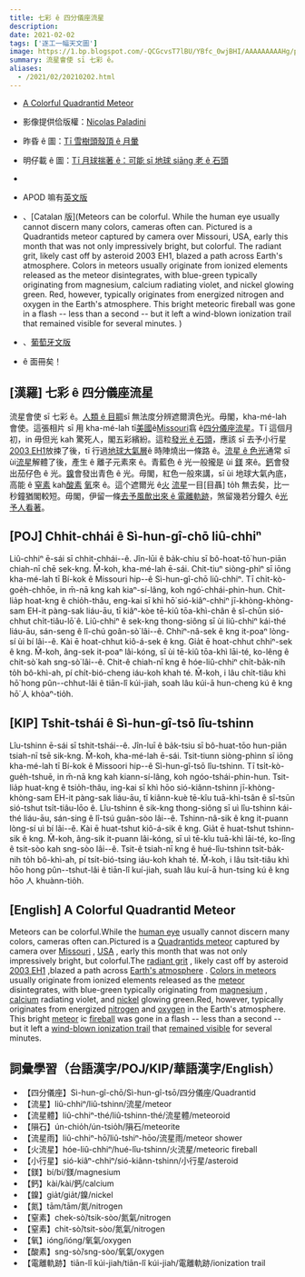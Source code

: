```yaml
---
title: 七彩 ê 四分儀座流星
description:
date: 2021-02-02
tags: ['逐工一幅天文圖']
image: https://1.bp.blogspot.com/-QCGcvsT7lBU/YBfc_0wjBHI/AAAAAAAAAHg/pn__N4OJUU83GThPfkObdb0IzaxZYwpQQCLcBGAsYHQ/s1080/MeteorStreak_Kuszaj_1080.jpeg
summary: 流星會使 sī 七彩 ê。
aliases:
  - /2021/02/20210202.html
---
```


- [A Colorful Quadrantid Meteor](https://apod.nasa.gov/apod/ap210202.html)
- 影像提供佮版權：[Nicolas Paladini](https://www.instagram.com/nicolas_paladini/)
- 昨昏 ê 圖：[Tī 雪樹頭殼頂 ê 月暈](https://apod-taigi.blogspot.com/2021/02/20210201.html)
- 明仔載 ê 圖：[Tī 月球揣著 ê：可能 sī 地球 siāng 老 ê 石頭](https://apod-taigi.blogspot.com/2021/02/20210203.html)
-

- APOD 嘛有[英文版](https://www.facebook.com/AstronomyPictureOfTheDay)
- 、[Catalan 版](Meteors can be colorful. While the human eye usually cannot discern many colors, cameras often can. Pictured is a Quadrantids meteor captured by camera over Missouri, USA, early this month that was not only impressively bright, but colorful. The radiant grit, likely cast off by asteroid 2003 EH1, blazed a path across Earth's atmosphere. Colors in meteors usually originate from ionized elements released as the meteor disintegrates, with blue-green typically originating from magnesium, calcium radiating violet, and nickel glowing green. Red, however, typically originates from energized nitrogen and oxygen in the Earth's atmosphere. This bright meteoric fireball was gone in a flash -- less than a second -- but it left a wind-blown ionization trail that remained visible for several minutes. )
- 、[葡萄牙文版](https://www.facebook.com/apodbrasil/)
- ê 面冊矣！

## [漢羅] 七彩 ê 四分儀座流星

流星會使 sī 七彩 ê。[人類 ê 目睭](https://medium.com/photography-secrets/whats-the-difference-between-a-camera-and-a-human-eye-a006a795b09f)sī 無法度分辨遮爾濟色光。毋閣，kha-mé-lah 會使。這張相片 sī 用 kha-mé-lah tī[美國](https://www.cia.gov/the-world-factbook/countries/united-states/#introduction)ê[Missouri](https://en.wikipedia.org/wiki/Missouri)翕 ê[四分儀座流星](https://en.wikipedia.org/wiki/Quadrantids)。Tī 這個月初，in 毋但光 kah 驚死人，閣五彩繽紛。這粒[發光 ê 石頭](https://upload.wikimedia.org/wikipedia/commons/6/63/Meteoroid_meteor_meteorite.gif)，應該 sī 去予小行星[2003 EH1](https://en.wikipedia.org/wiki/(196256)_2003_EH1)放捒了後，tī 行過[地球大氣層](https://scied.ucar.edu/shortcontent/earths-atmosphere)ê 時陣燒出一條路 ê。[流星 ê 色光](https://www.amsmeteors.org/fireballs/faqf/#5)通常 sī ùi[流星](https://solarsystem.nasa.gov/asteroids-comets-and-meteors/meteors-and-meteorites/in-depth/)解體了後，產生 ê 離子元素來 ê。青藍色 ê 光一般攏是 ùi [鎂](https://youtu.be/wqErrNvns4o) 來ê。[鈣](https://periodic.lanl.gov/20.shtml)會發出茄仔色 ê 光。[鎳](https://en.wikipedia.org/wiki/Nickel)會發出青色 ê 光。毋閣，紅色一般來講，sī ùi 地球大氣內底，高能 ê [窒素](https://youtu.be/0kMqRhJ_A0c) kah[酸素](https://youtu.be/qERdL8uHSgI) [氧](https://youtu.be/qERdL8uHSgI)來 ê。這个遮爾光 ê[火](https://www.amsmeteors.org/fireballs/faqf/) [流星](https://www.amsmeteors.org/meteor-showers/meteor-faq/)一目[目聶] to̍h 無去矣，比一秒鐘猶閣較短。毋閣，伊留一條[去予風歕出來 ê 電離軌跡](https://youtu.be/KJpQTL6V_WI)，煞留幾若分鐘久 ê[光予人看著](https://apod.nasa.gov/apod/ap180817.html)。

## [POJ] Chhit-chhái ê Sì-hun-gî-chō liû-chhiⁿ

Liû-chhiⁿ ē-sái sī chhit-chhái--ê. Jîn-lūi ê ba̍k-chiu sī bô-hoat-tō͘ hun-piān chiah-nī chē sek-kng. M̄-koh, kha-mé-lah ē-sái. Chit-tiuⁿ siòng-phìⁿ sī iōng kha-mé-lah tī Bí-kok ê Missouri hip--ê Sì-hun-gî-chō liû-chhiⁿ. Tī chi̍t-kò-goe̍h-chhōe, in m̄-nā kng kah kiaⁿ-sí-lâng, koh ngó͘-chhái-phin-hun. Chit-lia̍p hoat-kng ê chio̍h-thâu, eng-kai sī khì hō͘ sió-kiâⁿ-chhiⁿ jī-khòng-khòng-sam EH-it pàng-sak liáu-āu, tī kiâⁿ-kòe tē-kiû tōa-khì-chân ê sî-chūn sió-chhut chi̍t-tiâu-lō͘ ê. Liû-chhiⁿ ê sek-kng thong-siông sī ùi liû-chhiⁿ kái-thé liáu-āu, sán-seng ê lî-chú goân-sò͘ lâi--ê. Chhiⁿ-nâ-sek ê kng it-poaⁿ lòng-sí ùi bí lâi--ê. Kài ē hoat-chhut kiô-á-sek ê kng. Gia̍t ē hoat-chhut chhiⁿ-sek ê kng. M̄-koh, âng-sek it-poaⁿ lâi-kóng, sī ùi tē-kiû tōa-khì lāi-té, ko-lêng ê chit-sò͘ kah sng-sò͘ lâi--ê. Chit-ê chiah-nī kng ê hóe-liû-chhiⁿ chi̍t-ba̍k-nih to̍h bô-khì-ah, pí chi̍t-bió-cheng iáu-koh khah té. M̄-koh, i lâu chi̍t-tiâu khì hō͘ hong pûn--chhut-lâi ê tiān-lî kúi-jiah, soah lâu kúi-ā hun-cheng kú ê kng hō͘ 人 khòaⁿ-tio̍h.

## [KIP] Tshit-tshái ê Sì-hun-gî-tsō lîu-tshinn

Lîu-tshinn ē-sái sī tshit-tshái--ê. Jîn-luī ê ba̍k-tsiu sī bô-huat-tōo hun-piān tsiah-nī tsē sik-kng. M̄-koh, kha-mé-lah ē-sái. Tsit-tiunn siòng-phìnn sī iōng kha-mé-lah tī Bí-kok ê Missoori hip--ê Sì-hun-gî-tsō lîu-tshinn. Tī tsi̍t-kò-gue̍h-tshuē, in m̄-nā kng kah kiann-sí-lâng, koh ngóo-tshái-phin-hun. Tsit-lia̍p huat-kng ê tsio̍h-thâu, ing-kai sī khì hōo sió-kiânn-tshinn jī-khòng-khòng-sam EH-it pàng-sak liáu-āu, tī kiânn-kuè tē-kîu tuā-khì-tsân ê sî-tsūn sió-tshut tsi̍t-tiâu-lōo ê. Lîu-tshinn ê sik-kng thong-siông sī uì lîu-tshinn kái-thé liáu-āu, sán-sing ê lî-tsú guân-sòo lâi--ê. Tshinn-nâ-sik ê kng it-puann lòng-sí uì bí lâi--ê. Kài ē huat-tshut kiô-á-sik ê kng. Gia̍t ē huat-tshut tshinn-sik ê kng. M̄-koh, âng-sik it-puann lâi-kóng, sī uì tē-kîu tuā-khì lāi-té, ko-lîng ê tsit-sòo kah sng-sòo lâi--ê. Tsit-ê tsiah-nī kng ê hué-lîu-tshinn tsi̍t-ba̍k-nih to̍h bô-khì-ah, pí tsi̍t-bió-tsing iáu-koh khah té. M̄-koh, i lâu tsi̍t-tiâu khì hōo hong pûn--tshut-lâi ê tiān-lî kuí-jiah, suah lâu kuí-ā hun-tsing kú ê kng hōo 人 khuànn-tio̍h.

## [English] A Colorful Quadrantid Meteor 

Meteors can be colorful.While the [human eye](https://medium.com/photography-secrets/whats-the-difference-between-a-camera-and-a-human-eye-a006a795b09f) usually cannot discern many colors, cameras often can.Pictured is a [Quadrantids meteor](https://en.wikipedia.org/wiki/Quadrantids) captured by camera over [Missouri](https://en.wikipedia.org/wiki/Missouri) , [USA](https://www.cia.gov/the-world-factbook/countries/united-states/#introduction) , early this month that was not only impressively bright, but colorful.The [radiant grit](https://upload.wikimedia.org/wikipedia/commons/6/63/Meteoroid_meteor_meteorite.gif) , likely cast off by asteroid [2003 EH1](https://en.wikipedia.org/wiki/(196256)_2003_EH1) ,blazed a path across [Earth's atmosphere](https://scied.ucar.edu/shortcontent/earths-atmosphere) . [Colors in meteors](https://www.amsmeteors.org/fireballs/faqf/#5) usually originate from ionized elements released as the [meteor](https://solarsystem.nasa.gov/asteroids-comets-and-meteors/meteors-and-meteorites/in-depth/) disintegrates, with blue-green typically originating from [magnesium](https://youtu.be/wqErrNvns4o) , [calcium](https://periodic.lanl.gov/20.shtml) radiating violet, and [nickel](https://en.wikipedia.org/wiki/Nickel) glowing green.Red, however, typically originates from energized [nitrogen](https://youtu.be/0kMqRhJ_A0c) and [oxygen](https://youtu.be/qERdL8uHSgI) in the Earth's atmosphere. This bright [meteor](https://www.amsmeteors.org/meteor-showers/meteor-faq/) ic [fireball](https://www.amsmeteors.org/fireballs/faqf/) was gone in a flash -- less than a second -- but it left a [wind-blown ionization trail](https://youtu.be/KJpQTL6V_WI) that [remained visible](https://apod.nasa.gov/apod/ap180817.html) for several minutes.

## 詞彙學習（台語漢字/POJ/KIP/華語漢字/English）

- 【四分儀座】Sì-hun-gî-chō/Sì-hun-gî-tsō/四分儀座/Quadrantid
- 【流星】liû-chhiⁿ/liû-tshinn/流星/meteor
- 【流星體】liû-chhiⁿ-thé/liû-tshinn-thé/流星體/meteoroid
- 【隕石】ún-chio̍h/ún-tsio̍h/隕石/meteorite
- 【流星雨】liû-chhiⁿ-hō͘/liû-tshiⁿ-hōo/流星雨/meteor shower
- 【火流星】hóe-liû-chhiⁿ/hué-lîu-tshinn/火流星/meteoric fireball
- 【小行星】sió-kiâⁿ-chhiⁿ/sió-kiânn-tshinn/小行星/asteroid
- 【鎂】bí/bí/鎂/magnesium
- 【鈣】kài/kài/鈣/calcium
- 【鎳】gia̍t/gia̍t/鎳/nickel
- 【氮】tām/tām/氮/nitrogen
- 【窒素】chek-sò͘/tsik-sòo/氮氣/nitrogen
- 【窒素】chit-sò͘/tsit-sòo/氮氣/nitrogen
- 【氧】ióng/ióng/氧氣/oxygen
- 【酸素】sng-sò͘/sng-sòo/氧氣/oxygen
- 【電離軌跡】tiān-lî kúi-jiah/tiān-lî kúi-jiah/電離軌跡/ionization trail
